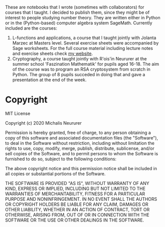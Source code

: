 These are notebooks that I wrote (sometimes with collaborators) for courses that I taught. I decided to publish them, since they might be of interest to people studying number theory. They are written either in Python or in the (Python-based) computer algebra system SageMath. Currently included are the courses:

1. L-functions and applications, a course that I taught jointly with Jolanta Marzec at Masters level. Several exercise sheets were accompanied by Sage worksheets. For the full course material including lecture notes and exercise sheets check [my website](https://www.mathematik.tu-darmstadt.de/fb/personal/details/michael_neururer.en.jsp).
2. Cryptography, a course taught jointly with R\'ois\'in Neururer at the summer school 'Faszination Mathematik' for pupils aged 16-18. The aim of the course was to program an RSA cryptosystem from scratch in Python. The group of 8 pupils succeded in doing that and gave a presentation at the end of the week.

Copyright
===========

MIT License

Copyright (c) 2020 Michalis Neururer

Permission is hereby granted, free of charge, to any person obtaining a copy
of this software and associated documentation files (the "Software"), to deal
in the Software without restriction, including without limitation the rights
to use, copy, modify, merge, publish, distribute, sublicense, and/or sell
copies of the Software, and to permit persons to whom the Software is
furnished to do so, subject to the following conditions:

The above copyright notice and this permission notice shall be included in all
copies or substantial portions of the Software.

THE SOFTWARE IS PROVIDED "AS IS", WITHOUT WARRANTY OF ANY KIND, EXPRESS OR
IMPLIED, INCLUDING BUT NOT LIMITED TO THE WARRANTIES OF MERCHANTABILITY,
FITNESS FOR A PARTICULAR PURPOSE AND NONINFRINGEMENT. IN NO EVENT SHALL THE
AUTHORS OR COPYRIGHT HOLDERS BE LIABLE FOR ANY CLAIM, DAMAGES OR OTHER
LIABILITY, WHETHER IN AN ACTION OF CONTRACT, TORT OR OTHERWISE, ARISING FROM,
OUT OF OR IN CONNECTION WITH THE SOFTWARE OR THE USE OR OTHER DEALINGS IN THE
SOFTWARE.
